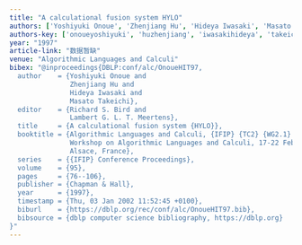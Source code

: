 ```yaml
---
title: "A calculational fusion system HYLO"
authors: ['Yoshiyuki Onoue', 'Zhenjiang Hu', 'Hideya Iwasaki', 'Masato Takeichi']
authors-key: ['onoueyoshiyuki', 'huzhenjiang', 'iwasakihideya', 'takeichimasato']
year: "1997"
article-link: "数据暂缺"
venue: "Algorithmic Languages and Calculi"
bibex: "@inproceedings{DBLP:conf/alc/OnoueHIT97,
  author    = {Yoshiyuki Onoue and
               Zhenjiang Hu and
               Hideya Iwasaki and
               Masato Takeichi},
  editor    = {Richard S. Bird and
               Lambert G. L. T. Meertens},
  title     = {A calculational fusion system {HYLO}},
  booktitle = {Algorithmic Languages and Calculi, {IFIP} {TC2} {WG2.1} International
               Workshop on Algorithmic Languages and Calculi, 17-22 February 1997,
               Alsace, France},
  series    = {{IFIP} Conference Proceedings},
  volume    = {95},
  pages     = {76--106},
  publisher = {Chapman & Hall},
  year      = {1997},
  timestamp = {Thu, 03 Jan 2002 11:52:45 +0100},
  biburl    = {https://dblp.org/rec/conf/alc/OnoueHIT97.bib},
  bibsource = {dblp computer science bibliography, https://dblp.org}
}"
---
```

